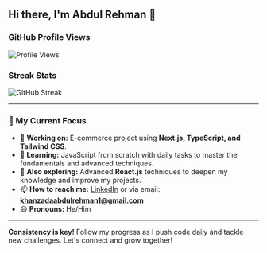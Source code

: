 ## Hi there, I'm Abdul Rehman 👋

### GitHub Profile Views
![Profile Views](https://komarev.com/ghpvc/?username=abdulrehmankz1&color=blueviolet)

### Streak Stats
![GitHub Streak](https://github-readme-streak-stats.herokuapp.com/?user=abdulrehmankz1)

---

### 🌟 My Current Focus
- 🔭 **Working on:** E-commerce project using **Next.js, TypeScript, and Tailwind CSS**.
- 🌱 **Learning:** JavaScript from scratch with daily tasks to master the fundamentals and advanced techniques.
- 🌱 **Also exploring:** Advanced **React.js** techniques to deepen my knowledge and improve my projects.
- 📫 **How to reach me:** [LinkedIn](https://www.linkedin.com/in/abdul-rehman-khanzada-661757237) or via email: **khanzadaabdulrehman1@gmail.com**
- 😄 **Pronouns:** He/Him

---

**Consistency is key!** Follow my progress as I push code daily and tackle new challenges. Let's connect and grow together!
